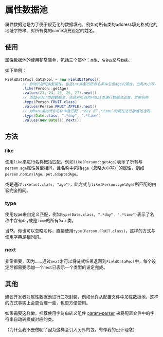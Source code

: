 # 属性数据池

属性数据池是为了便于规范化的数据填充，例如对所有类的address填充格式化的地址字符串、对所有类的name填充设定的姓名。

## 使用

属性数据池的使用非常简单，包括三个部分：`类型`、`名称匹配`与`数据`。

如下举例：

```java
FieldDataPool dataPool = new FieldDataPool()
        // 自动识别同类型属性，包括int类型的所有名称中包含age的属性，忽略大小写，例如age、nominalAge
        .like(Person::getAge)
        .values(23, 24, 25, 26, 27).next()
        // 添加FRUIT类的数据池，则会对所有的FRUIT类进行数据池选取，忽略名称
        .type(Person.FRUIT.class)
        .values(Person.FRUIT.APPLE).next()
        // 对Date类的所有名称中能匹配`.*day`和`.*time`的属性进行数据池选取
        .type(Date.class, ".*day", ".*time")
        .values(new Date()).next();
```

## 方法

### like

使用`like`来进行名称概括匹配，例如`like(Person::getAge)`表示了所有与`person.age`属性类型相同，且名称中包括`age`（忽略大小写）的属性，例如`person.nominalAge、pet.adoptedAge`。

或是通过`like(int.class, "age")`，此方式与`like(Person::getAge)`所匹配的内容完全相同。

### type

使用type来自定义匹配，例如`type(Date.class, ".*day", ".*time")`表示了名称中含有`day`或是`time`的所有`Date`类。

当然，你也可以忽略名称，直接使用`type(Person.FRUIT.class)`，这样的方式与使用字典是相同的。

### next

非常重要，因为......通过`next`才可以将链式结果返回到`FieldDataPool`中，每个设定后都需要添加一个`next`已表示一个类型的设定完成。

## 其他

建议开发者对属性数据池进行二次封装，例如允许从配置文件中加载数据池，这样的方式事实上会更合理一些，也更方便使用。

如果需要这样做，推荐使用字符串转义组件 [param-parser](https://github.com/Verlif/param-parser) 来将配置文件中的字符串自动转换成对应的类。

（为什么我不去做呢？因为这样会引入另外的包，有悖我的设计理念）
